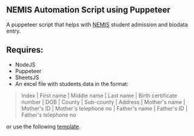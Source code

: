 ## **NEMIS Automation Script using Puppeteer**
A puppeteer script that helps with [NEMIS](nemis.education.go.ke) student admission and biodata entry.
## **Requires:** 
- NodeJS
 - Puppeteer
 - SheetsJS
- An excel file with students data in the format:
> Index | First name | Middle name | Last name | Birth certificate number | DOB | County | Sub-county | Address | Mother's name | Mother's ID | Mother's telephone no | Father's name | Father's ID | Father's telephone no

or use the following [template](https://wenzs-my.sharepoint.com/:x:/g/personal/d1dee_free_stulive_com/EcBQqL8FmrFBquweo0m_OlQBFC5WCNiDoGrMmfTuCFQegw?e=r80jrC).

